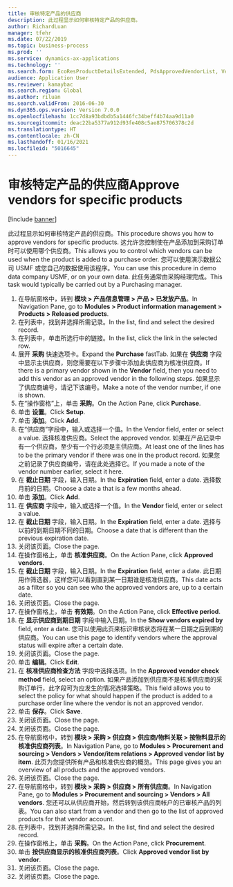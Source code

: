 ```yaml
---
title: 审核特定产品的供应商
description: 此过程显示如何审核特定产品的供应商。
author: RichardLuan
manager: tfehr
ms.date: 07/22/2019
ms.topic: business-process
ms.prod: ''
ms.service: dynamics-ax-applications
ms.technology: ''
ms.search.form: EcoResProductDetailsExtended, PdsApprovedVendorList, VendTable
audience: Application User
ms.reviewer: kamaybac
ms.search.region: Global
ms.author: riluan
ms.search.validFrom: 2016-06-30
ms.dyn365.ops.version: Version 7.0.0
ms.openlocfilehash: 1cc7d8a93bdbdb5a1446fc34beff4b74aa9d11a0
ms.sourcegitcommit: deac22ba5377a912d93fe408c5ae875706378c2d
ms.translationtype: HT
ms.contentlocale: zh-CN
ms.lasthandoff: 01/16/2021
ms.locfileid: "5016645"
---
```

# <a name="approve-vendors-for-specific-products"></a><span data-ttu-id="c5dd4-103">审核特定产品的供应商</span><span class="sxs-lookup"><span data-stu-id="c5dd4-103">Approve vendors for specific products</span></span>

[!include [banner](../../includes/banner.md)]

<span data-ttu-id="c5dd4-104">此过程显示如何审核特定产品的供应商。</span><span class="sxs-lookup"><span data-stu-id="c5dd4-104">This procedure shows you how to approve vendors for specific products.</span></span> <span data-ttu-id="c5dd4-105">这允许您控制使在产品添加到采购订单时可以使用哪个供应商。</span><span class="sxs-lookup"><span data-stu-id="c5dd4-105">This allows you to control which vendors can be used when the product is added to a purchase order.</span></span> <span data-ttu-id="c5dd4-106">您可以使用演示数据公司 USMF 或您自己的数据使用该程序。</span><span class="sxs-lookup"><span data-stu-id="c5dd4-106">You can use this procedure in demo data company USMF, or on your own data.</span></span> <span data-ttu-id="c5dd4-107">此任务通常由采购经理完成。</span><span class="sxs-lookup"><span data-stu-id="c5dd4-107">This task would typically be carried out by a Purchasing manager.</span></span>

1. <span data-ttu-id="c5dd4-108">在导航窗格中，转到 **模块 > 产品信息管理 > 产品 > 已发放产品**。</span><span class="sxs-lookup"><span data-stu-id="c5dd4-108">In Navigation Pane, go to **Modules > Product information management > Products > Released products**.</span></span>
2. <span data-ttu-id="c5dd4-109">在列表中，找到并选择所需记录。</span><span class="sxs-lookup"><span data-stu-id="c5dd4-109">In the list, find and select the desired record.</span></span>
3. <span data-ttu-id="c5dd4-110">在列表中，单击所选行中的链接。</span><span class="sxs-lookup"><span data-stu-id="c5dd4-110">In the list, click the link in the selected row.</span></span>
4. <span data-ttu-id="c5dd4-111">展开 **采购** 快速选项卡。</span><span class="sxs-lookup"><span data-stu-id="c5dd4-111">Expand the **Purchase** fastTab.</span></span> <span data-ttu-id="c5dd4-112">如果在 **供应商** 字段中显示主供应商，则您需要在以下步骤中添加此供应商为核准供应商。</span><span class="sxs-lookup"><span data-stu-id="c5dd4-112">If there is a primary vendor shown in the **Vendor** field, then you need to add this vendor as an approved vendor in the following steps.</span></span> <span data-ttu-id="c5dd4-113">如果显示了供应商编号，请记下该编号。</span><span class="sxs-lookup"><span data-stu-id="c5dd4-113">Make a note of the vendor number, if one is shown.</span></span>  
5. <span data-ttu-id="c5dd4-114">在“操作窗格”上，单击 **采购**。</span><span class="sxs-lookup"><span data-stu-id="c5dd4-114">On the Action Pane, click **Purchase**.</span></span>
6. <span data-ttu-id="c5dd4-115">单击 **设置**。</span><span class="sxs-lookup"><span data-stu-id="c5dd4-115">Click **Setup**.</span></span>
7. <span data-ttu-id="c5dd4-116">单击 **添加**。</span><span class="sxs-lookup"><span data-stu-id="c5dd4-116">Click **Add**.</span></span>
8. <span data-ttu-id="c5dd4-117">在“供应商”字段中，输入或选择一个值。</span><span class="sxs-lookup"><span data-stu-id="c5dd4-117">In the Vendor field, enter or select a value.</span></span> <span data-ttu-id="c5dd4-118">选择核准供应商。</span><span class="sxs-lookup"><span data-stu-id="c5dd4-118">Select the approved vendor.</span></span> <span data-ttu-id="c5dd4-119">如果在产品记录中有一个供应商，至少有一个行必须是主供应商。</span><span class="sxs-lookup"><span data-stu-id="c5dd4-119">At least one of the lines has to be the primary vendor if there was one in the product record.</span></span> <span data-ttu-id="c5dd4-120">如果您之前记录了供应商编号，请在此处选择它。</span><span class="sxs-lookup"><span data-stu-id="c5dd4-120">If you made a note of the vendor number earlier, select it here.</span></span>  
9. <span data-ttu-id="c5dd4-121">在 **截止日期** 字段，输入日期。</span><span class="sxs-lookup"><span data-stu-id="c5dd4-121">In the **Expiration** field, enter a date.</span></span> <span data-ttu-id="c5dd4-122">选择数月前的日期。</span><span class="sxs-lookup"><span data-stu-id="c5dd4-122">Choose a date a that is a few months ahead.</span></span>  
10. <span data-ttu-id="c5dd4-123">单击 **添加**。</span><span class="sxs-lookup"><span data-stu-id="c5dd4-123">Click **Add**.</span></span>
11. <span data-ttu-id="c5dd4-124">在 **供应商** 字段中，输入或选择一个值。</span><span class="sxs-lookup"><span data-stu-id="c5dd4-124">In the **Vendor** field, enter or select a value.</span></span>
12. <span data-ttu-id="c5dd4-125">在 **截止日期** 字段，输入日期。</span><span class="sxs-lookup"><span data-stu-id="c5dd4-125">In the **Expiration** field, enter a date.</span></span> <span data-ttu-id="c5dd4-126">选择与以前的到期日期不同的日期。</span><span class="sxs-lookup"><span data-stu-id="c5dd4-126">Choose a date that is different than the previous expiration date.</span></span>  
13. <span data-ttu-id="c5dd4-127">关闭该页面。</span><span class="sxs-lookup"><span data-stu-id="c5dd4-127">Close the page.</span></span>
14. <span data-ttu-id="c5dd4-128">在操作窗格上，单击 **核准供应商**。</span><span class="sxs-lookup"><span data-stu-id="c5dd4-128">On the Action Pane, click **Approved vendors**.</span></span>
15. <span data-ttu-id="c5dd4-129">在 **截止日期** 字段，输入日期。</span><span class="sxs-lookup"><span data-stu-id="c5dd4-129">In the **Expiration** field, enter a date.</span></span> <span data-ttu-id="c5dd4-130">此日期用作筛选器，这样您可以看到直到某一日期谁是核准供应商。</span><span class="sxs-lookup"><span data-stu-id="c5dd4-130">This date acts as a filter so you can see who the approved vendors are, up to a certain date.</span></span>  
16. <span data-ttu-id="c5dd4-131">关闭该页面。</span><span class="sxs-lookup"><span data-stu-id="c5dd4-131">Close the page.</span></span>
17. <span data-ttu-id="c5dd4-132">在操作窗格上，单击 **有效期**。</span><span class="sxs-lookup"><span data-stu-id="c5dd4-132">On the Action Pane, click **Effective period**.</span></span>
18. <span data-ttu-id="c5dd4-133">在 **显示供应商到期日期** 字段中输入日期。</span><span class="sxs-lookup"><span data-stu-id="c5dd4-133">In the **Show vendors expired by** field, enter a date.</span></span> <span data-ttu-id="c5dd4-134">您可以使用此页来标识审核状态将在某一日期之后到期的供应商。</span><span class="sxs-lookup"><span data-stu-id="c5dd4-134">You can use this page to identify vendors where the approval status will expire after a certain date.</span></span>  
19. <span data-ttu-id="c5dd4-135">关闭该页面。</span><span class="sxs-lookup"><span data-stu-id="c5dd4-135">Close the page.</span></span>
20. <span data-ttu-id="c5dd4-136">单击 **编辑**。</span><span class="sxs-lookup"><span data-stu-id="c5dd4-136">Click **Edit**.</span></span>
21. <span data-ttu-id="c5dd4-137">在 **核准供应商检查方法** 字段中选择选项。</span><span class="sxs-lookup"><span data-stu-id="c5dd4-137">In the **Approved vendor check method** field, select an option.</span></span> <span data-ttu-id="c5dd4-138">如果产品添加到供应商不是核准供应商的采购订单行，此字段可为应发生的情况选择策略。</span><span class="sxs-lookup"><span data-stu-id="c5dd4-138">This field allows you to select the policy for what should happen if the product is added to a purchase order line where the vendor is not an approved vendor.</span></span>  
22. <span data-ttu-id="c5dd4-139">单击 **保存**。</span><span class="sxs-lookup"><span data-stu-id="c5dd4-139">Click **Save**.</span></span>
23. <span data-ttu-id="c5dd4-140">关闭该页面。</span><span class="sxs-lookup"><span data-stu-id="c5dd4-140">Close the page.</span></span>
24. <span data-ttu-id="c5dd4-141">关闭该页面。</span><span class="sxs-lookup"><span data-stu-id="c5dd4-141">Close the page.</span></span>
25. <span data-ttu-id="c5dd4-142">在导航窗格中，转到 **模块 > 采购 > 供应商 > 供应商/物料关联 > 按物料显示的核准供应商列表**。</span><span class="sxs-lookup"><span data-stu-id="c5dd4-142">In Navigation Pane, go to **Modules > Procurement and sourcing > Vendors > Vendor/item relations > Approved vendor list by item**.</span></span> <span data-ttu-id="c5dd4-143">此页为您提供所有产品和核准供应商的概览。</span><span class="sxs-lookup"><span data-stu-id="c5dd4-143">This page gives you an overview of all products and the approved vendors.</span></span>  
26. <span data-ttu-id="c5dd4-144">关闭该页面。</span><span class="sxs-lookup"><span data-stu-id="c5dd4-144">Close the page.</span></span>
27. <span data-ttu-id="c5dd4-145">在导航窗格中，转到 **模块 > 采购 > 供应商 > 所有供应商**。</span><span class="sxs-lookup"><span data-stu-id="c5dd4-145">In Navigation Pane, go to **Modules > Procurement and sourcing > Vendors > All vendors**.</span></span> <span data-ttu-id="c5dd4-146">您还可以从供应商开始，然后转到该供应商帐户的已审核产品的列表。</span><span class="sxs-lookup"><span data-stu-id="c5dd4-146">You can also start from a vendor and then go to the list of approved products for that vendor account.</span></span>  
28. <span data-ttu-id="c5dd4-147">在列表中，找到并选择所需记录。</span><span class="sxs-lookup"><span data-stu-id="c5dd4-147">In the list, find and select the desired record.</span></span>
29. <span data-ttu-id="c5dd4-148">在操作窗格上，单击 **采购**。</span><span class="sxs-lookup"><span data-stu-id="c5dd4-148">On the Action Pane, click **Procurement**.</span></span>
30. <span data-ttu-id="c5dd4-149">单击 **按供应商显示的核准供应商列表**。</span><span class="sxs-lookup"><span data-stu-id="c5dd4-149">Click **Approved vendor list by vendor**.</span></span>
31. <span data-ttu-id="c5dd4-150">关闭该页面。</span><span class="sxs-lookup"><span data-stu-id="c5dd4-150">Close the page.</span></span>
32. <span data-ttu-id="c5dd4-151">关闭该页面。</span><span class="sxs-lookup"><span data-stu-id="c5dd4-151">Close the page.</span></span>

